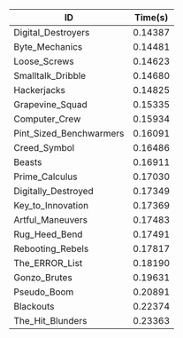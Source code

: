 |ID|Time(s)|
|-|-|
|Digital_Destroyers|0.14387|
|Byte_Mechanics|0.14481|
|Loose_Screws|0.14623|
|Smalltalk_Dribble|0.14680|
|Hackerjacks|0.14825|
|Grapevine_Squad|0.15335|
|Computer_Crew|0.15934|
|Pint_Sized_Benchwarmers|0.16091|
|Creed_Symbol|0.16486|
|Beasts|0.16911|
|Prime_Calculus|0.17030|
|Digitally_Destroyed|0.17349|
|Key_to_Innovation|0.17369|
|Artful_Maneuvers|0.17483|
|Rug_Heed_Bend|0.17491|
|Rebooting_Rebels|0.17817|
|The_ERROR_List|0.18190|
|Gonzo_Brutes|0.19631|
|Pseudo_Boom|0.20891|
|Blackouts|0.22374|
|The_Hit_Blunders|0.23363|

